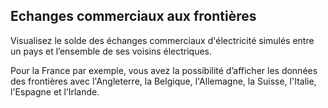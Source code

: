 ## Echanges commerciaux aux frontières

Visualisez le solde des échanges commerciaux d'électricité simulés entre un pays et l’ensemble de ses voisins électriques. 

Pour la France par exemple, vous avez la possibilité d’afficher les données des frontières avec l'Angleterre, la Belgique, l'Allemagne, la Suisse, l'Italie, l'Espagne et l’Irlande.
